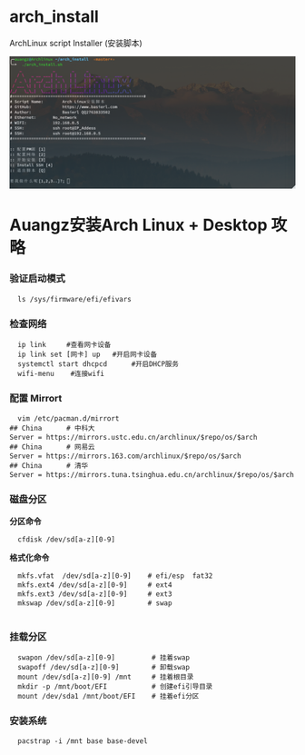 # arch_install
ArchLinux script Installer (安装脚本)

![Image text](https://raw.githubusercontent.com/BaSierL/arch_install/master/screenshot1.png)


# Auangz安装Arch Linux + Desktop 攻略

### 验证启动模式
```
  ls /sys/firmware/efi/efivars
```

### 检查网络
```
  ip link     #查看网卡设备
  ip link set [网卡] up   #开启网卡设备
  systemctl start dhcpcd      #开启DHCP服务
  wifi-menu    #连接wifi
```

### 配置 Mirrort
```
  vim /etc/pacman.d/mirrort
## China      # 中科大
Server = https://mirrors.ustc.edu.cn/archlinux/$repo/os/$arch
## China      # 网易云
Server = https://mirrors.163.com/archlinux/$repo/os/$arch
## China      # 清华
Server = https://mirrors.tuna.tsinghua.edu.cn/archlinux/$repo/os/$arch
```

### 磁盘分区

**分区命令**
```
  cfdisk /dev/sd[a-z][0-9] 
```
**格式化命令**
```
  mkfs.vfat  /dev/sd[a-z][0-9]    # efi/esp  fat32  
  mkfs.ext4 /dev/sd[a-z][0-9]     # ext4 
  mkfs.ext3 /dev/sd[a-z][0-9]     # ext3
  mkswap /dev/sd[a-z][0-9]        # swap
  
```

### 挂载分区
```
  swapon /dev/sd[a-z][0-9]         # 挂着swap
  swapoff /dev/sd[a-z][0-9]        # 卸载swap  
  mount /dev/sd[a-z][0-9] /mnt     # 挂着根目录
  mkdir -p /mnt/boot/EFI           # 创建efi引导目录
  mount /dev/sda1 /mnt/boot/EFI    # 挂着efi分区
```

### 安装系统
```
  pacstrap -i /mnt base base-devel
```






